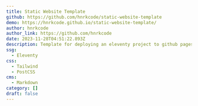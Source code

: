 ```yaml
---
title: Static Website Template
github: https://github.com/hnrkcode/static-website-template
demo: https://hnrkcode.github.io/static-website-template/
author: hnrkcode
author_link: https://github.com/hnrkcode
date: 2023-11-28T04:51:22.893Z
description: Template for deploying an eleventy project to github pages
ssg:
  - Eleventy
css:
  - Tailwind
  - PostCSS
cms:
  - Markdown
category: []
draft: false
---
```


